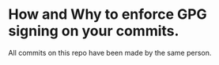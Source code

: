# How and Why to enforce GPG signing on your commits.

All commits on this repo have been made by the same person.
